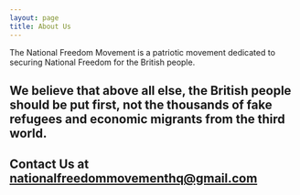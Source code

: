 ```yaml
---
layout: page
title: About Us
---
```


The National Freedom Movement is a patriotic movement dedicated to securing National Freedom for the British people.
## We believe that above all else, the British people should be put first, not the thousands of fake refugees and economic migrants from the third world.

## Contact Us at nationalfreedommovementhq@gmail.com
